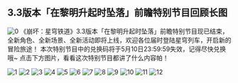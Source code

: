## 3.3版本「在黎明升起时坠落」前瞻特别节目回顾长图
![0](https://upload-bbs.miyoushe.com/upload/2025/05/09/288909600/229cab2934e9c5cf20d7ad295ebe786c_6225709798006228987.png)
《崩坏：星穹铁道》3.3版本「在黎明升起时坠落」前瞻特别节目现已结束，全新角色、全新场景、全新活动即将上线，欢迎各位届时登陆星穹列车，开启新的冒险旅途！
本次特别节目中的兑换码将于5月10日23:59:59失效，记得尽快兑换哦~
点击下方图片，看看这次特别节目都讲了什么内容帕！

![1](https://upload-bbs.miyoushe.com/upload/2025/05/09/288909601/187885a21cb6ea429ad80684115f6da1_5781001464714330187.png)
![2](https://upload-bbs.miyoushe.com/upload/2025/05/09/288909600/3ca6aeeacac5fa255958aaabfabe2c37_7016731325641373781.png)
![3](https://upload-bbs.miyoushe.com/upload/2025/05/09/288909600/b3f5a86b3c6555bbbde0987140873642_5924018274752635646.png)
![4](https://upload-bbs.miyoushe.com/upload/2025/05/09/288909600/b956e83a07f11e2fd1507f140c4a8dce_2526591574514322205.png)
![5](https://upload-bbs.miyoushe.com/upload/2025/05/09/288909600/a24c497a0bf2aaf4a493673093932382_7962284236891125010.png)
![6](https://upload-bbs.miyoushe.com/upload/2025/05/09/288909600/4568564b1d3d8367d79dcc8845dce7fd_790971118616576115.png)
![7](https://upload-bbs.miyoushe.com/upload/2025/05/09/288909600/62be29d012f6f5793979e5e10863020a_2421003135231172433.png)
![8](https://upload-bbs.miyoushe.com/upload/2025/05/09/288909600/f0af3b7bb8cd2aca2ebc818ca921df3b_3973773232925020143.png)
![9](https://upload-bbs.miyoushe.com/upload/2025/05/09/288909600/1c09aba2e1401619756d37fe6387b627_887558692830009392.png)
![10](https://upload-bbs.miyoushe.com/upload/2025/05/09/288909600/6526e2001555b9ed51ff72c09f7d890d_4968612051581150135.png)
![11](https://upload-bbs.miyoushe.com/upload/2025/05/09/288909600/015597a1fd0fed62745d20c6d2dd0e52_970356909242719894.png)
![12](https://upload-bbs.miyoushe.com/upload/2025/05/09/288909600/74f73d5ba6e1de00e923b53b50972516_5526591038973027226.png)